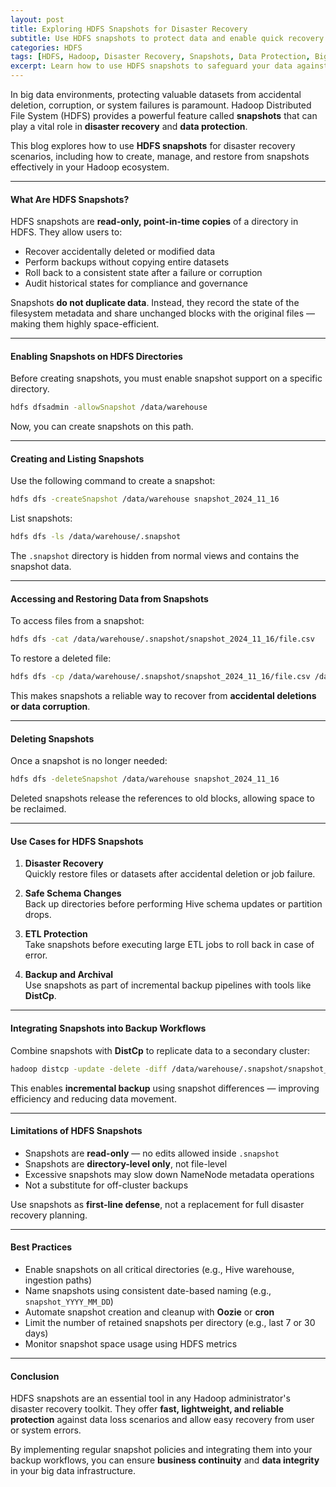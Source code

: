 ```yaml
---
layout: post
title: Exploring HDFS Snapshots for Disaster Recovery
subtitle: Use HDFS snapshots to protect data and enable quick recovery in Hadoop clusters
categories: HDFS
tags: [HDFS, Hadoop, Disaster Recovery, Snapshots, Data Protection, Big Data, Backup]
excerpt: Learn how to use HDFS snapshots to safeguard your data against accidental loss and support disaster recovery. Explore snapshot creation, restoration, management, and best practices in Hadoop environments.
---
```

In big data environments, protecting valuable datasets from accidental deletion, corruption, or system failures is paramount. Hadoop Distributed File System (HDFS) provides a powerful feature called **snapshots** that can play a vital role in **disaster recovery** and **data protection**.

This blog explores how to use **HDFS snapshots** for disaster recovery scenarios, including how to create, manage, and restore from snapshots effectively in your Hadoop ecosystem.

---

#### What Are HDFS Snapshots?

HDFS snapshots are **read-only, point-in-time copies** of a directory in HDFS. They allow users to:

- Recover accidentally deleted or modified data
- Perform backups without copying entire datasets
- Roll back to a consistent state after a failure or corruption
- Audit historical states for compliance and governance

Snapshots **do not duplicate data**. Instead, they record the state of the filesystem metadata and share unchanged blocks with the original files — making them highly space-efficient.

---

#### Enabling Snapshots on HDFS Directories

Before creating snapshots, you must enable snapshot support on a specific directory.

```bash
hdfs dfsadmin -allowSnapshot /data/warehouse
```

Now, you can create snapshots on this path.

---

#### Creating and Listing Snapshots

Use the following command to create a snapshot:

```bash
hdfs dfs -createSnapshot /data/warehouse snapshot_2024_11_16
```

List snapshots:

```bash
hdfs dfs -ls /data/warehouse/.snapshot
```

The `.snapshot` directory is hidden from normal views and contains the snapshot data.

---

#### Accessing and Restoring Data from Snapshots

To access files from a snapshot:

```bash
hdfs dfs -cat /data/warehouse/.snapshot/snapshot_2024_11_16/file.csv
```

To restore a deleted file:

```bash
hdfs dfs -cp /data/warehouse/.snapshot/snapshot_2024_11_16/file.csv /data/warehouse/file.csv
```

This makes snapshots a reliable way to recover from **accidental deletions or data corruption**.

---

#### Deleting Snapshots

Once a snapshot is no longer needed:

```bash
hdfs dfs -deleteSnapshot /data/warehouse snapshot_2024_11_16
```

Deleted snapshots release the references to old blocks, allowing space to be reclaimed.

---

#### Use Cases for HDFS Snapshots

1. **Disaster Recovery**  
   Quickly restore files or datasets after accidental deletion or job failure.

2. **Safe Schema Changes**  
   Back up directories before performing Hive schema updates or partition drops.

3. **ETL Protection**  
   Take snapshots before executing large ETL jobs to roll back in case of error.

4. **Backup and Archival**  
   Use snapshots as part of incremental backup pipelines with tools like **DistCp**.

---

#### Integrating Snapshots into Backup Workflows

Combine snapshots with **DistCp** to replicate data to a secondary cluster:

```bash
hadoop distcp -update -delete -diff /data/warehouse/.snapshot/snapshot_2024_11_15 /backup-cluster/data/warehouse
```

This enables **incremental backup** using snapshot differences — improving efficiency and reducing data movement.

---

#### Limitations of HDFS Snapshots

- Snapshots are **read-only** — no edits allowed inside `.snapshot`
- Snapshots are **directory-level only**, not file-level
- Excessive snapshots may slow down NameNode metadata operations
- Not a substitute for off-cluster backups

Use snapshots as **first-line defense**, not a replacement for full disaster recovery planning.

---

#### Best Practices

- Enable snapshots on all critical directories (e.g., Hive warehouse, ingestion paths)
- Name snapshots using consistent date-based naming (e.g., `snapshot_YYYY_MM_DD`)
- Automate snapshot creation and cleanup with **Oozie** or **cron**
- Limit the number of retained snapshots per directory (e.g., last 7 or 30 days)
- Monitor snapshot space usage using HDFS metrics

---

#### Conclusion

HDFS snapshots are an essential tool in any Hadoop administrator's disaster recovery toolkit. They offer **fast, lightweight, and reliable protection** against data loss scenarios and allow easy recovery from user or system errors.

By implementing regular snapshot policies and integrating them into your backup workflows, you can ensure **business continuity** and **data integrity** in your big data infrastructure.
